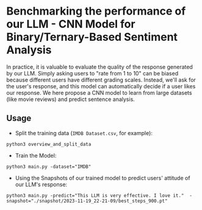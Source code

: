 # Benchmarking the performance of our LLM - CNN Model for Binary/Ternary-Based Sentiment Analysis
In practice, it is valuable to evaluate the quality of the response generated by our LLM. Simply asking users to "rate from 1 to 10" can be biased because different users have different grading scales. Instead, we'll ask for the user's response, and this model can automatically decide if a user likes our response. We here propose a CNN model to learn from large datasets (like movie reviews) and predict sentence analysis.

## Usage

- Split the training data (`IMDB Dataset.csv`, for example):
```
python3 overview_and_split_data
```
- Train the Model:
```
python3 main.py -dataset="IMDB"
```
- Using the Snapshots of our trained model to predict users' attitude of our LLM's response:
```
python3 main.py -predict="This LLM is very effective. I love it."  -snapshot="./snapshot/2023-11-19_22-21-09/best_steps_900.pt" 
```
